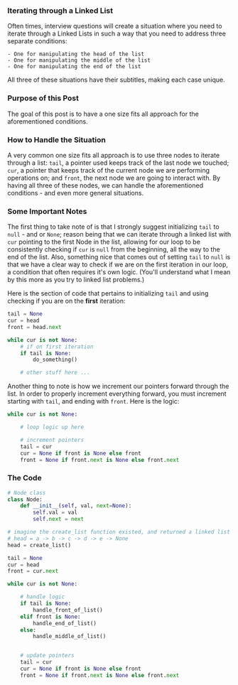 
### Iterating through a Linked List
Often times, interview questions will create a situation where you need to iterate through a Linked Lists in such a way that you need to address three separate conditions:

    - One for manipulating the head of the list
    - One for manipulating the middle of the list
    - One for manipulating the end of the list

All three of these situations have their subtitles, making each case unique.

### Purpose of this Post
The goal of this post is to have a one size fits all approach for the aforementioned conditions.


### How to Handle the Situation
A very common one size fits all approach is to use three nodes to iterate through a list: `tail`, a pointer used keeps track of the last node we touched;
`cur`, a pointer that keeps track of the current node we are performing operations on; and `front`, the next node we are going to interact with. By having
all three of these nodes, we can handle the aforementioned conditions - and even more general situations.


### Some Important Notes
The first thing to take note of is that I strongly suggest initializing `tail` to `null` - and or `None`; reason being that we can
iterate through a linked list with `cur` pointing to the first Node in the list, allowing for our loop to be consistently checking if
`cur` is `null` from the beginning, all the way to the end of the list. Also, something nice that comes out of setting `tail` to `null` is
that we have a clear way to check if we are on the first iteration in our loop, a condition that often requires it's own logic. (You'll
understand what I mean by this more as you try to linked list problems.)

Here is the section of code that pertains to initializing `tail` and using checking if you are on the <b>first</b> iteration:
```python
tail = None
cur = head
front = head.next

while cur is not None:
    # if on first iteration
    if tail is None:
        do_something()

    # other stuff here ...
```

Another thing to note is how we increment our pointers forward through the list. In order to properly increment everything forward,
you must increment starting with `tail`, and ending with `front`. Here is the logic:
```python
while cur is not None:

    # loop logic up here

    # increment pointers
    tail = cur
    cur = None if front is None else front
    front = None if front.next is None else front.next
```

### The Code

```python
# Node class
class Node:
    def __init__(self, val, next=None):
        self.val = val
        self.next = next

# imagine the create_list function existed, and returned a linked list
# head = a -> b -> c -> d -> e -> None
head = create_list()

tail = None
cur = head
front = cur.next

while cur is not None:

    # handle logic
    if tail is None:
        handle_front_of_list()
    elif front is None:
        handle_end_of_list()
    else:
        handle_middle_of_list()


    # update pointers
    tail = cur
    cur = None if front is None else front
    front = None if front.next is None else front.next
```
